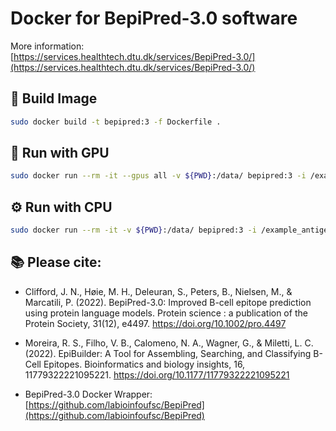 # Docker for BepiPred-3.0 software

More information:  
[https://services.healthtech.dtu.dk/services/BepiPred-3.0/](https://services.healthtech.dtu.dk/services/BepiPred-3.0/)

## 🔧 Build Image

```bash
sudo docker build -t bepipred:3 -f Dockerfile .
```

## 🚀 Run with GPU

```bash
sudo docker run --rm -it --gpus all -v ${PWD}:/data/ bepipred:3 -i /example_antigens.fasta -pred vt_pred -o /data/test/gpu
```

## ⚙️ Run with CPU

```bash
sudo docker run --rm -it -v ${PWD}:/data/ bepipred:3 -i /example_antigens.fasta -pred vt_pred -o /data/test/cpu
```

## 📚 Please cite:

- Clifford, J. N., Høie, M. H., Deleuran, S., Peters, B., Nielsen, M., & Marcatili, P. (2022). BepiPred-3.0: Improved B-cell epitope prediction using protein language models. Protein science : a publication of the Protein Society, 31(12), e4497. https://doi.org/10.1002/pro.4497

- Moreira, R. S., Filho, V. B., Calomeno, N. A., Wagner, G., & Miletti, L. C. (2022). EpiBuilder: A Tool for Assembling, Searching, and Classifying B-Cell Epitopes. Bioinformatics and biology insights, 16, 11779322221095221. https://doi.org/10.1177/11779322221095221

- BepiPred-3.0 Docker Wrapper: [https://github.com/labioinfoufsc/BepiPred](https://github.com/labioinfoufsc/BepiPred)
